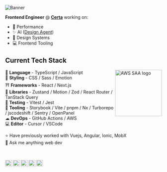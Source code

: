 ![Banner](https://i.imgur.com/gI0q9wP.png)

**Frontend Engineer** @ [**Certa**](https://www.certa.ai/) working on:
- 🚀 Performance
- ✨ AI ([Design Agent](https://www.certa.ai/platform/certa-ai))
- 🎨 Design Systems
- 💻 Frontend Tooling

## Current Tech Stack

<img src="https://d1.awsstatic.com/training-and-certification/Certification%20Badges/AWS-Certified_Solutions-Architect_Associate_512x512.d82aee07920970350c427c8d0542bc239180a486.png" align="right" alt="AWS SAA logo" width="150">  

💛 **Language** - TypeScript / JavaScript  
🎨 **Styling** - CSS / Sass / Emotion  
⛩️ **Frameworks** - React / Next.js  
🔭 **Libraries** - Zustand / Motion / Zod / React Router / TanStack Query  
🧪 **Testing** - Vitest / Jest  
🚀 **Tooling** - Storybook / Vite / pnpm / Nx / Turborepo / jscodeshift / Sentry / OpenPanel  
☁ **DevOps** - GitHub Actions / AWS  
💻 **Editor** - Cursor / VSCode  

⭐️ Have previously worked with Vuejs, Angular, Ionic, MobX  
💬 Ask me anything web dev  

<br/>
<br/>

<a href="https://www.linkedin.com/in/kolhepawan/">
  <img align="left" width="22" src="https://cdn.jsdelivr.net/npm/simple-icons@v3/icons/linkedin.svg">
</a>
<a href="https://twitter.com/Pawan_Kolhe">
  <img align="left" width="22" src="https://cdn.jsdelivr.net/npm/simple-icons@v3/icons/twitter.svg">
</a>
<a href="https://www.instagram.com/pawan_kolhe/">
  <img align="left" width="22" src="https://cdn.jsdelivr.net/npm/simple-icons@v3/icons/instagram.svg">
</a>
<a href="https://codepen.io/pawankolhe/">
  <img align="left" width="22" src="https://cdn.jsdelivr.net/npm/simple-icons@v3/icons/codepen.svg">
</a>
<a href="https://dev.to/pawankolhe">
  <img align="left" width="21" src="https://d2fltix0v2e0sb.cloudfront.net/dev-badge.svg">
</a>
